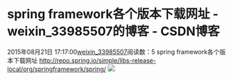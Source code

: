 # spring framework各个版本下载网址 - weixin_33985507的博客 - CSDN博客
2015年08月21日 17:17:00[weixin_33985507](https://me.csdn.net/weixin_33985507)阅读数：5
spring framework各个版本下载网址
http://repo.spring.io/simple/libs-release-local/org/springframework/spring/
![](https://images0.cnblogs.com/blog2015/578997/201508/211719145036747.png)
